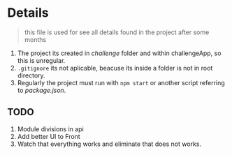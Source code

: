 # Details

> this file is used for see all details found in the project after some months

1. The project its created in _challenge_ folder and within challengeApp, so this is unregular.
2. `.gitignore` its not aplicable, beacuse its inside a folder is not in root directory.
3. Regularly the project must run with `npm start` or another script referring to _package.json_.

## TODO

1. Module divisions in api
2. Add better UI to Front
3. Watch that everything works and eliminate that does not works.
